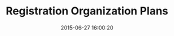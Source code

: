 ---
layout: post
title:  "Registration Organization Plans"
date:   2015-06-27 16:00:20
categories: GitHub
tags: registration organization form wizard billing
screenshot: github-registration-5.jpg
---
